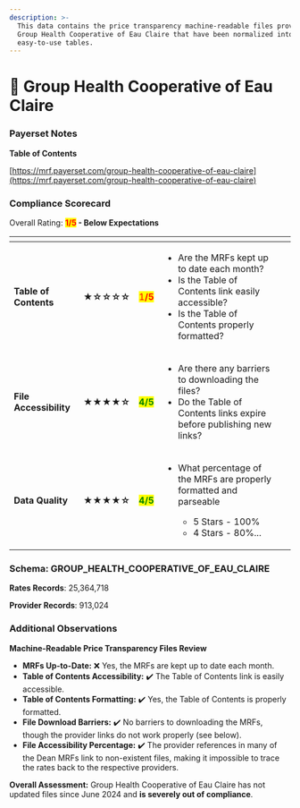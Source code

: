 ```yaml
---
description: >-
  This data contains the price transparency machine-readable files provided by
  Group Health Cooperative of Eau Claire that have been normalized into
  easy-to-use tables.
---
```


# 🔴 Group Health Cooperative of Eau Claire

### Payerset Notes

**Table of Contents**

[https://mrf.payerset.com/group-health-cooperative-of-eau-claire](https://mrf.payerset.com/group-health-cooperative-of-eau-claire)

### Compliance Scorecard

Overall Rating: <mark style="color:red;">**1/5**</mark>**&#x20;- Below Expectations**

<table data-view="cards"><thead><tr><th></th><th></th><th></th><th></th><th data-hidden data-card-cover data-type="files"></th></tr></thead><tbody><tr><td><strong>Table of Contents</strong></td><td><strong>★☆☆☆☆</strong></td><td><mark style="color:red;">1<strong>/5</strong></mark></td><td><ul><li>Are the MRFs kept up to date each month? </li><li>Is the Table of Contents link easily accessible?</li><li>Is the Table of Contents properly formatted?</li></ul></td><td></td></tr><tr><td><strong>File Accessibility</strong></td><td><strong>★★★★☆</strong></td><td><mark style="color:green;"><strong>4/5</strong></mark></td><td><ul><li>Are there any barriers to downloading the files?</li><li>Do the Table of Contents links expire before publishing new links?</li></ul></td><td></td></tr><tr><td><strong>Data Quality</strong></td><td><strong>★★★★☆</strong></td><td><mark style="color:green;"><strong>4/5</strong></mark></td><td><ul><li><p>What percentage of the MRFs are properly formatted and parseable</p><ul><li>5 Stars - 100%</li><li>4 Stars - 80%...</li></ul></li></ul></td><td></td></tr></tbody></table>

### Schema: GROUP\_HEALTH\_COOPERATIVE\_OF\_EAU\_CLAIRE

**Rates Records**: 25,364,718

**Provider Records**: 913,024

### Additional Observations

**Machine-Readable Price Transparency Files Review**

* **MRFs Up-to-Date:** ❌ Yes, the MRFs are kept up to date each month.
* **Table of Contents Accessibility:** ✔️ The Table of Contents link is easily accessible.
* **Table of Contents Formatting:** ✔️ Yes, the Table of Contents is properly formatted.
* **File Download Barriers:** ✔️ No barriers to downloading the MRFs, though the provider links do not work properly (see below).
* **File Accessibility Percentage:** ✔️ The provider references in many of the Dean MRFs link to non-existent files, making it impossible to trace the rates back to the respective providers.

**Overall Assessment:** Group Health Cooperative of Eau Claire has not updated files since June 2024 and **is severely out of compliance**.
